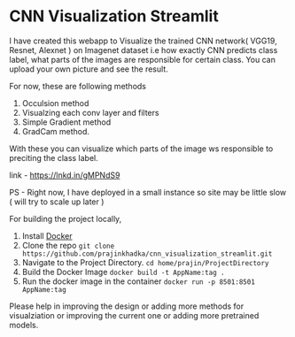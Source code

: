 # CNN Visualization Streamlit

I have created this webapp to Visualize the trained CNN network( VGG19, Resnet, Alexnet ) on Imagenet dataset i.e how exactly CNN predicts class label, what parts of the images are responsible for certain class.
You can upload your own picture and see the result.

For now, these are following methods
1. Occulsion method
2. Visualzing each conv layer and filters
3. Simple Gradient method
4. GradCam method.

With these you can visualize which parts of the image ws responsible to preciting the class label.

link - https://lnkd.in/gMPNdS9


PS - Right now, I have deployed in a small instance so site may be little slow ( will try to scale up later )


For building the project locally, 

1. Install [Docker](https://www.docker.com/)
2. Clone the repo 
   ```git clone https://github.com/prajinkhadka/cnn_visualization_streamlit.git ```
4. Navigate to the Project Directory.
   ``` cd home/prajin/ProjectDirectory ```
3. Build the Docker Image 
  ``` docker build -t AppName:tag .  ```
4. Run the docker image in the container 
   ``` docker run -p 8501:8501 AppName:tag ```


Please help in improving the design or adding more methods for visualziation or improving the current one or adding more pretrained models.
